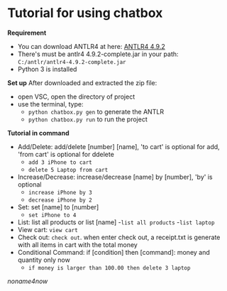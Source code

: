 # Tutorial for using chatbox


**Requirement**
- You can download ANTLR4 at here: [ANTLR4 4.9.2](https://repo1.maven.org/maven2/org/antlr/antlr4/4.9.2/antlr4-4.9.2-complete.jar)
- There's must be antlr4 4.9.2-complete.jar in your path: ```C:/antlr/antlr4-4.9.2-complete.jar```
- Python 3 is installed


**Set up**
After downloaded and extracted the zip file:
- open VSC, open the directory of project
- use the terminal, type:
    - ```python chatbox.py gen``` to generate the ANTLR
    - ```python chatbox.py run``` to run the project

**Tutorial in command**
- Add/Delete: add/delete [number] [name], 'to cart' is optional for add, 'from cart' is optional for ddelete
    - ```add 3 iPhone to cart```
    - ```delete 5 Laptop from cart```
- Increase/Decrease: increase/decrease [name] by [number], 'by' is optional
    - ```increase iPhone by 3```
    - ```decrease iPhone by 2```
- Set: set [name] to [number]
    - ```set iPhone to 4```
- List: list all products or list [name]
    -```list all products```
    -```list laptop```
- View cart: ```view cart```
- Check out: ```check out```. when enter check out, a receipt.txt is generate with all items in cart with the total money
- Conditional Command: if [condition] then [command]: money and quantity only now
    - ```if money is larger than 100.00 then delete 3 laptop```

*noname4now*